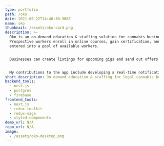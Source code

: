 ```yaml
---
type: portfolio
path: /oko
date: 2021-06-22T14:40:30.968Z
name: oko
thumbnail: /assets/oko-card.png
description: >-
  Oko is an on-demand education & staffing solution for cannabis businesses.
  Prospective workers enroll in online courses, gain certification, and are
  entered into a pool of available workers. 


  Businesses can create listings for upcoming gigs and send out offers via SMS to workers. Employers can track payouts and generate critical documents for compliance, as well as hire contract workers for fulltime roles.


  My contributions to the app include developing a real-time notification system comprising SMS, email, and in-app notifications, creating a reusable virtualized table component, and leading development on an updated design system after a complete rebrand.
short_description: On-demand education & staffing for legal cannabis businesses
backend_tools:
  - nest.js
  - postgres
  - firebase
frontend_tools:
  - next.js
  - redux-toolkit
  - redux-saga
  - styled-components
demo_url: N/A
repo_url: N/A
image:
  - /assets/oko-desktop.png
---
```

